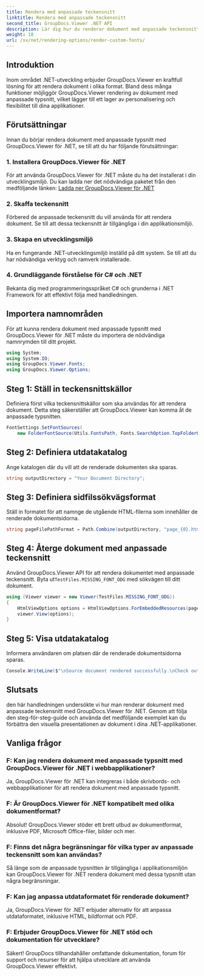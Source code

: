 ```yaml
---
title: Rendera med anpassade teckensnitt
linktitle: Rendera med anpassade teckensnitt
second_title: GroupDocs.Viewer .NET API
description: Lär dig hur du renderar dokument med anpassade teckensnitt med GroupDocs.Viewer för .NET. Förbättra visuella presentationer utan ansträngning.
weight: 18
url: /sv/net/rendering-options/render-custom-fonts/
---
```

## Introduktion
Inom området .NET-utveckling erbjuder GroupDocs.Viewer en kraftfull lösning för att rendera dokument i olika format. Bland dess många funktioner möjliggör GroupDocs.Viewer rendering av dokument med anpassade typsnitt, vilket lägger till ett lager av personalisering och flexibilitet till dina applikationer.
## Förutsättningar
Innan du börjar rendera dokument med anpassade typsnitt med GroupDocs.Viewer för .NET, se till att du har följande förutsättningar:
### 1. Installera GroupDocs.Viewer för .NET
För att använda GroupDocs.Viewer för .NET måste du ha det installerat i din utvecklingsmiljö. Du kan ladda ner det nödvändiga paketet från den medföljande länken:
[Ladda ner GroupDocs.Viewer för .NET](https://releases.groupdocs.com/viewer/net/)
### 2. Skaffa teckensnitt
Förbered de anpassade teckensnitt du vill använda för att rendera dokument. Se till att dessa teckensnitt är tillgängliga i din applikationsmiljö.
### 3. Skapa en utvecklingsmiljö
Ha en fungerande .NET-utvecklingsmiljö inställd på ditt system. Se till att du har nödvändiga verktyg och ramverk installerade.
### 4. Grundläggande förståelse för C# och .NET
Bekanta dig med programmeringsspråket C# och grunderna i .NET Framework för att effektivt följa med handledningen.

## Importera namnområden
För att kunna rendera dokument med anpassade typsnitt med GroupDocs.Viewer för .NET måste du importera de nödvändiga namnrymden till ditt projekt.

```csharp
using System;
using System.IO;
using GroupDocs.Viewer.Fonts;
using GroupDocs.Viewer.Options;
```

## Steg 1: Ställ in teckensnittskällor
Definiera först vilka teckensnittskällor som ska användas för att rendera dokument. Detta steg säkerställer att GroupDocs.Viewer kan komma åt de anpassade typsnitten.
```csharp
FontSettings.SetFontSources(
    new FolderFontSource(Utils.FontsPath, Fonts.SearchOption.TopFolderOnly));
```
## Steg 2: Definiera utdatakatalog
Ange katalogen där du vill att de renderade dokumenten ska sparas.
```csharp
string outputDirectory = "Your Document Directory";
```
## Steg 3: Definiera sidfilssökvägsformat
Ställ in formatet för att namnge de utgående HTML-filerna som innehåller de renderade dokumentsidorna.
```csharp
string pageFilePathFormat = Path.Combine(outputDirectory, "page_{0}.html");
```
## Steg 4: Återge dokument med anpassade teckensnitt
 Använd GroupDocs.Viewer API för att rendera dokumentet med anpassade teckensnitt. Byta ut`TestFiles.MISSING_FONT_ODG` med sökvägen till ditt dokument.
```csharp
using (Viewer viewer = new Viewer(TestFiles.MISSING_FONT_ODG))
{
    HtmlViewOptions options = HtmlViewOptions.ForEmbeddedResources(pageFilePathFormat);
    viewer.View(options);
}
```
## Steg 5: Visa utdatakatalog
Informera användaren om platsen där de renderade dokumentsidorna sparas.
```csharp
Console.WriteLine($"\nSource document rendered successfully.\nCheck output in {outputDirectory}.");
```

## Slutsats
den här handledningen undersökte vi hur man renderar dokument med anpassade teckensnitt med GroupDocs.Viewer för .NET. Genom att följa den steg-för-steg-guide och använda det medföljande exemplet kan du förbättra den visuella presentationen av dokument i dina .NET-applikationer.
## Vanliga frågor
### F: Kan jag rendera dokument med anpassade typsnitt med GroupDocs.Viewer för .NET i webbapplikationer?
Ja, GroupDocs.Viewer för .NET kan integreras i både skrivbords- och webbapplikationer för att rendera dokument med anpassade typsnitt.
### F: Är GroupDocs.Viewer för .NET kompatibelt med olika dokumentformat?
Absolut! GroupDocs.Viewer stöder ett brett utbud av dokumentformat, inklusive PDF, Microsoft Office-filer, bilder och mer.
### F: Finns det några begränsningar för vilka typer av anpassade teckensnitt som kan användas?
Så länge som de anpassade typsnitten är tillgängliga i applikationsmiljön kan GroupDocs.Viewer för .NET rendera dokument med dessa typsnitt utan några begränsningar.
### F: Kan jag anpassa utdataformatet för renderade dokument?
Ja, GroupDocs.Viewer för .NET erbjuder alternativ för att anpassa utdataformatet, inklusive HTML, bildformat och PDF.
### F: Erbjuder GroupDocs.Viewer för .NET stöd och dokumentation för utvecklare?
Säkert! GroupDocs tillhandahåller omfattande dokumentation, forum för support och resurser för att hjälpa utvecklare att använda GroupDocs.Viewer effektivt.